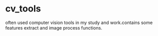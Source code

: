 cv_tools
========

often used computer vision tools in my study and work.contains some features extract  and image process functions.
